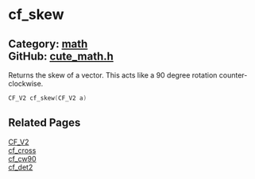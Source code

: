 [](../header.md ':include')

# cf_skew

Category: [math](/api_reference?id=math)  
GitHub: [cute_math.h](https://github.com/RandyGaul/cute_framework/blob/master/include/cute_math.h)  
---

Returns the skew of a vector. This acts like a 90 degree rotation counter-clockwise.

```cpp
CF_V2 cf_skew(CF_V2 a)
```

## Related Pages

[CF_V2](/math/cf_v2.md)  
[cf_cross](/math/cf_cross.md)  
[cf_cw90](/math/cf_cw90.md)  
[cf_det2](/math/cf_det2.md)  

